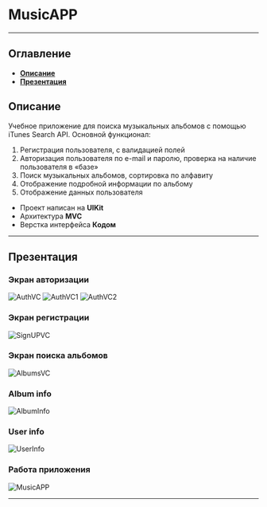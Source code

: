 # MusicAPP
___
## Оглавление
- **[Описание](#Description)**
- **[Презентация](#Presentation)**

## <a id="Description"></a>Описание
Учебное приложение для поиска музыкальных альбомов с помощью  iTunes Search API. 
Основной функционал: 
1. Регистрация пользователя, с валидацией полей
2. Авторизация пользователя по e-mail  и паролю, проверка на наличие пользователя в «базе»
3. Поиск музыкальных альбомов, сортировка по алфавиту
4. Отображение подробной информации по альбому
5. Отображение данных пользователя

- Проект написан на **UIKit**
- Архитектура **MVC**
- Верстка интерфейса **Кодом**
___

## <a id="Presentation"></a>Презентация
### Экран авторизации
![AuthVC](Documentation/AuthVC.png)
![AuthVC1](Documentation/AuthVC1.png)
![AuthVC2](Documentation/AuthVC2.png)

### Экран регистрации
![SignUPVC](Documentation/SignUPVC.png)

### Экран поиска альбомов
![AlbumsVC](Documentation/AlbumsVC.png)

### Album info
![AlbumInfo](Documentation/AlbumInfo.png)

### User info
![UserInfo](Documentation/UserInfo.png)

### Работа приложения
![MusicAPP](Documentation/MusicAPP.gif)
___

